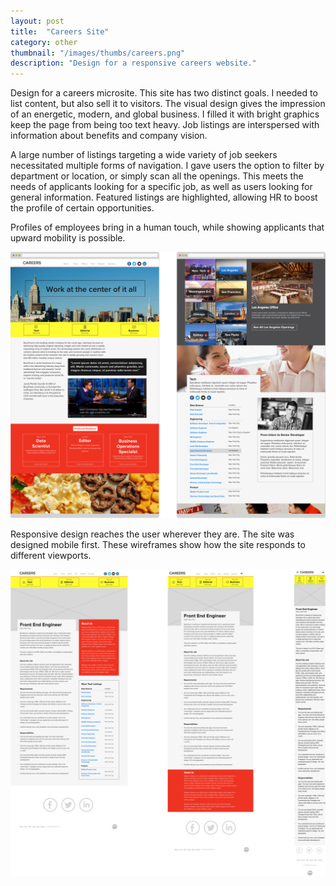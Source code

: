 ```yaml
---
layout: post
title:  "Careers Site"
category: other
thumbnail: "/images/thumbs/careers.png"
description: "Design for a responsive careers website."
---
```


Design for a careers microsite. This site has two distinct goals. I needed to list content, but also sell it to visitors. The visual design gives the impression of an energetic, modern, and global business. I filled it with bright graphics keep the page from being too text heavy. Job listings are interspersed with information about benefits and company vision.

A large number of listings targeting a wide variety of job seekers necessitated multiple forms of navigation. I gave users the option to filter by department or location, or simply scan all the openings. This meets the needs of applicants looking for a specific job, as well as users looking for general information. Featured listings are highlighted, allowing HR to boost the profile of certain opportunities.  

Profiles of employees bring in a human touch, while showing applicants that upward mobility is possible. 

![Desktop version of careers site](/images/other-careers1.png)

Responsive design reaches the user wherever they are. The site was designed mobile first. These wireframes show how the site responds to different viewports.

![Desktop, tablet, and mobile version of site](/images/other-careers2.png)